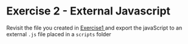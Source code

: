 # Exercise 2 - External Javascript

Revisit the file you created in [Exercise1 ](https://sirus21.gitbooks.io/cda401/content/sessions/session2/exercise1.html)and export the javaScript to an external `.js` file placed in a `scripts` folder

